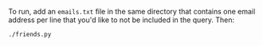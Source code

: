 To run, add an `emails.txt` file in the same directory that contains
one email address per line that you'd like to not be included in
the query. Then:

    ./friends.py
